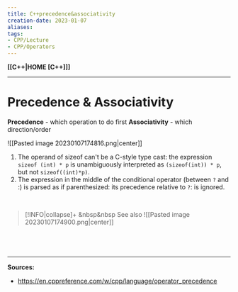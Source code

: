 ```yaml
---
title: C++precedence&associativity
creation-date: 2023-01-07
aliases:
tags:
- CPP/Lecture
- CPP/Operators
---
```

**[[C++|HOME [C++]]]**

---
# Precedence & Associativity
**Precedence** - which operation to do first
**Associativity** - which direction/order

![[Pasted image 20230107174816.png|center]]
1. The operand of sizeof can't be a C-style type cast: the expression `sizeof (int) * p` is unambiguously interpreted as `(sizeof(int)) * p`, but not `sizeof((int)*p)`.
2. The expression in the middle of the conditional operator (between `?` and :) is parsed as if parenthesized: its precedence relative to `?`: is ignored.

<br>

>[!INFO|collapse]+ &nbsp&nbsp See also
> ![[Pasted image 20230107174900.png|center]]

<br>

# 
---
**Sources:**
- https://en.cppreference.com/w/cpp/language/operator_precedence